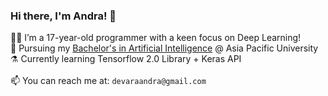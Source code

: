### Hi there, I'm Andra! 👋

🧙‍♂️ I’m a 17-year-old programmer with a keen focus on Deep Learning! <br/>
🚀 Pursuing my [Bachelor's in Artificial Intelligence](https://www.apu.edu.my/our-courses/undergraduate-studies/computing-technology-games-development/bachelor-computer-science-artificial-intelligence) @ Asia Pacific University <br/>
⚗️ Currently learning Tensorflow 2.0 Library + Keras API <br/>
<br/>
📫 You can reach me at: `devaraandra@gmail.com` <br/>
